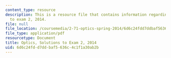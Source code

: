 ```yaml
---
content_type: resource
description: This is a resource file that contains information regarding optics solutions
  to exam 2, 2014.
file: null
file_location: /coursemedia/2-71-optics-spring-2014/6d6c24fdd7ddbaf5636c4c1f1a30ab2b_MIT2_71S14_s14_quiz2_sols.pdf
file_type: application/pdf
resourcetype: Document
title: Optics, Solutions to Exam 2, 2014
uid: 6d6c24fd-d7dd-baf5-636c-4c1f1a30ab2b
---
```

